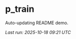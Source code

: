 # p_train

Auto-updating README demo.

<!--START_SECTION:status-->
_Last run: 2025-10-18 09:21 UTC_
<!--END_SECTION:status-->







































































































































































































































































































































































































































































































































































































































































































































































































































































































































































































































































































































































































































































































